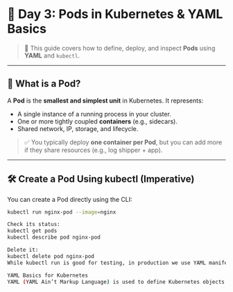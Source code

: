 # 📘 Day 3: Pods in Kubernetes & YAML Basics

> 📌 This guide covers how to define, deploy, and inspect **Pods** using **YAML** and `kubectl`.

---

## 🚀 What is a Pod?

A **Pod** is the **smallest and simplest unit** in Kubernetes. It represents:

- A single instance of a running process in your cluster.
- One or more tightly coupled **containers** (e.g., sidecars).
- Shared network, IP, storage, and lifecycle.

> ✅ You typically deploy **one container per Pod**, but you can add more if they share resources (e.g., log shipper + app).

---

## 🛠️ Create a Pod Using kubectl (Imperative)

You can create a Pod directly using the CLI:

```bash
kubectl run nginx-pod --image=nginx

Check its status:
kubectl get pods
kubectl describe pod nginx-pod

Delete it:
kubectl delete pod nginx-pod
While kubectl run is good for testing, in production we use YAML manifests.

YAML Basics for Kubernetes
YAML (YAML Ain’t Markup Language) is used to define Kubernetes objects like Pods, Deployments, and Services.


